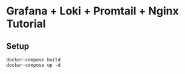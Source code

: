 # Grafana + Loki + Promtail + Nginx Tutorial

## Setup

```
docker-compose build
docker-compose up -d
```
